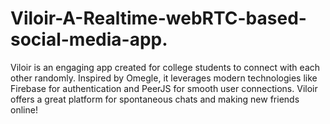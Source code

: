 # Viloir-A-Realtime-webRTC-based-social-media-app.
Viloir is an engaging app created for college students to connect with each other randomly. Inspired by Omegle, it leverages modern technologies like Firebase for authentication and PeerJS for smooth user connections. Viloir offers a great platform for spontaneous chats and making new friends online!
